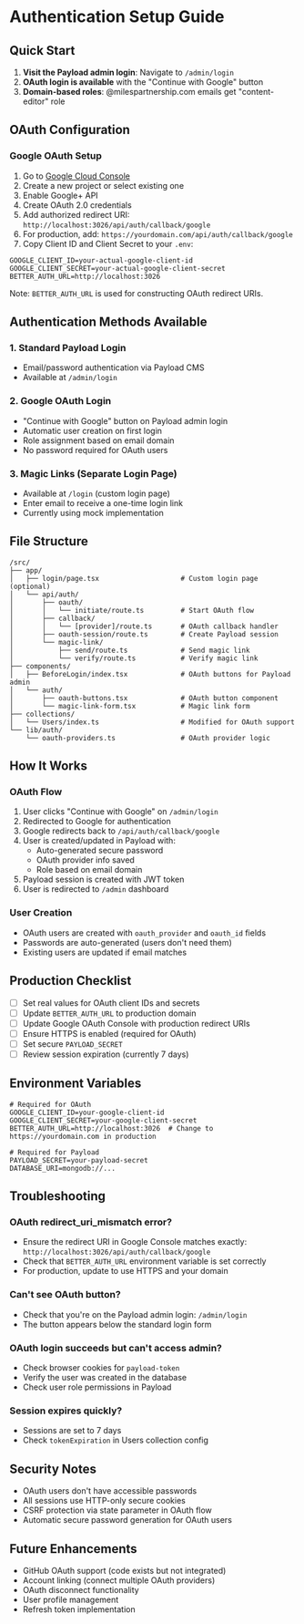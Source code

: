 # Authentication Setup Guide

## Quick Start

1. **Visit the Payload admin login**: Navigate to `/admin/login`
2. **OAuth login is available** with the "Continue with Google" button
3. **Domain-based roles**: @milespartnership.com emails get "content-editor" role

## OAuth Configuration

### Google OAuth Setup

1. Go to [Google Cloud Console](https://console.cloud.google.com/)
2. Create a new project or select existing one
3. Enable Google+ API
4. Create OAuth 2.0 credentials
5. Add authorized redirect URI: `http://localhost:3026/api/auth/callback/google`
6. For production, add: `https://yourdomain.com/api/auth/callback/google`
7. Copy Client ID and Client Secret to your `.env`:

```env
GOOGLE_CLIENT_ID=your-actual-google-client-id
GOOGLE_CLIENT_SECRET=your-actual-google-client-secret
BETTER_AUTH_URL=http://localhost:3026
```

Note: `BETTER_AUTH_URL` is used for constructing OAuth redirect URIs.

## Authentication Methods Available

### 1. Standard Payload Login
- Email/password authentication via Payload CMS
- Available at `/admin/login`

### 2. Google OAuth Login
- "Continue with Google" button on Payload admin login
- Automatic user creation on first login
- Role assignment based on email domain
- No password required for OAuth users

### 3. Magic Links (Separate Login Page)
- Available at `/login` (custom login page)
- Enter email to receive a one-time login link
- Currently using mock implementation

## File Structure

```
/src/
├── app/
│   ├── login/page.tsx                    # Custom login page (optional)
│   └── api/auth/
│       ├── oauth/
│       │   └── initiate/route.ts         # Start OAuth flow
│       ├── callback/
│       │   └── [provider]/route.ts       # OAuth callback handler
│       ├── oauth-session/route.ts        # Create Payload session
│       └── magic-link/
│           ├── send/route.ts             # Send magic link
│           └── verify/route.ts           # Verify magic link
├── components/
│   ├── BeforeLogin/index.tsx             # OAuth buttons for Payload admin
│   └── auth/
│       ├── oauth-buttons.tsx             # OAuth button component
│       └── magic-link-form.tsx           # Magic link form
├── collections/
│   └── Users/index.ts                    # Modified for OAuth support
└── lib/auth/
    └── oauth-providers.ts                # OAuth provider logic
```

## How It Works

### OAuth Flow
1. User clicks "Continue with Google" on `/admin/login`
2. Redirected to Google for authentication
3. Google redirects back to `/api/auth/callback/google`
4. User is created/updated in Payload with:
   - Auto-generated secure password
   - OAuth provider info saved
   - Role based on email domain
5. Payload session is created with JWT token
6. User is redirected to `/admin` dashboard

### User Creation
- OAuth users are created with `oauth_provider` and `oauth_id` fields
- Passwords are auto-generated (users don't need them)
- Existing users are updated if email matches

## Production Checklist

- [ ] Set real values for OAuth client IDs and secrets
- [ ] Update `BETTER_AUTH_URL` to production domain
- [ ] Update Google OAuth Console with production redirect URIs
- [ ] Ensure HTTPS is enabled (required for OAuth)
- [ ] Set secure `PAYLOAD_SECRET`
- [ ] Review session expiration (currently 7 days)

## Environment Variables

```env
# Required for OAuth
GOOGLE_CLIENT_ID=your-google-client-id
GOOGLE_CLIENT_SECRET=your-google-client-secret
BETTER_AUTH_URL=http://localhost:3026  # Change to https://yourdomain.com in production

# Required for Payload
PAYLOAD_SECRET=your-payload-secret
DATABASE_URI=mongodb://...
```

## Troubleshooting

### OAuth redirect_uri_mismatch error?
- Ensure the redirect URI in Google Console matches exactly: `http://localhost:3026/api/auth/callback/google`
- Check that `BETTER_AUTH_URL` environment variable is set correctly
- For production, update to use HTTPS and your domain

### Can't see OAuth button?
- Check that you're on the Payload admin login: `/admin/login`
- The button appears below the standard login form

### OAuth login succeeds but can't access admin?
- Check browser cookies for `payload-token`
- Verify the user was created in the database
- Check user role permissions in Payload

### Session expires quickly?
- Sessions are set to 7 days
- Check `tokenExpiration` in Users collection config

## Security Notes

- OAuth users don't have accessible passwords
- All sessions use HTTP-only secure cookies
- CSRF protection via state parameter in OAuth flow
- Automatic secure password generation for OAuth users

## Future Enhancements

- GitHub OAuth support (code exists but not integrated)
- Account linking (connect multiple OAuth providers)
- OAuth disconnect functionality
- User profile management
- Refresh token implementation